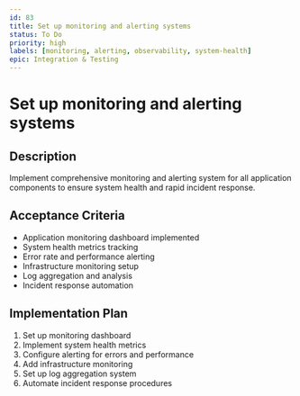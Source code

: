 ```yaml
---
id: 83
title: Set up monitoring and alerting systems
status: To Do
priority: high
labels: [monitoring, alerting, observability, system-health]
epic: Integration & Testing
---
```


# Set up monitoring and alerting systems

## Description
Implement comprehensive monitoring and alerting system for all application components to ensure system health and rapid incident response.

## Acceptance Criteria
- Application monitoring dashboard implemented
- System health metrics tracking
- Error rate and performance alerting
- Infrastructure monitoring setup
- Log aggregation and analysis
- Incident response automation

## Implementation Plan
1. Set up monitoring dashboard
2. Implement system health metrics
3. Configure alerting for errors and performance
4. Add infrastructure monitoring
5. Set up log aggregation system
6. Automate incident response procedures